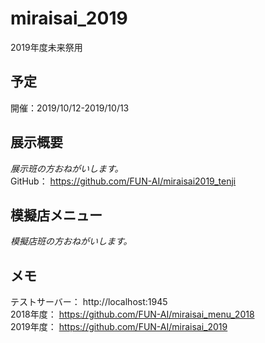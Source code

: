 # miraisai_2019
2019年度未来祭用

## 予定
開催：2019/10/12-2019/10/13  

## 展示概要
*展示班の方おねがいします。*  
GitHub： https://github.com/FUN-AI/miraisai2019_tenji  

## 模擬店メニュー
*模擬店班の方おねがいします。*  

## メモ
テストサーバー： http://localhost:1945  
2018年度： https://github.com/FUN-AI/miraisai_menu_2018  
2019年度： https://github.com/FUN-AI/miraisai_2019

